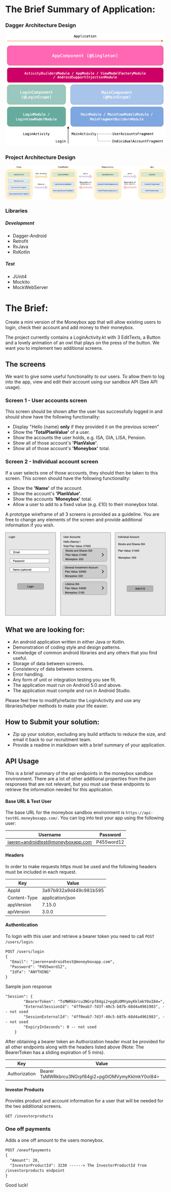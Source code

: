 # The Brief Summary of Application:

### Dagger Architecture Design

![](images/dagger_architecture.png)

### Project Architecture Design

![](images/project_architecture.png)

### Libraries

##### Development
- Dagger-Android
- Retrofit
- RxJava
- RxKotlin

##### Test
- JUnit4
- Mockito
- MockWebServer

# The Brief:

Create a mini version of the Moneybox app that will allow existing users to login, check their account and add money to their moneybox.

The project currently contains a LoginActivity.kt with 3 EditTexts, a Button and a lovely animation of an owl that plays on the press of the button.  We want you to implement two additional screens.

## The screens

We want to give some useful functionality to our users. To allow them to log into the app, view and edit their account using our sandbox API (See API usage).

### Screen 1 - User accounts screen
This screen should be shown after the user has successfully logged in and should show have the following functionality:
- Display "Hello {name} **only** if they provided it on the previous screen"
- Show the **'TotalPlanValue'** of a user.
- Show the accounts the user holds, e.g. ISA, GIA, LISA, Pension.
- Show all of those account's **'PlanValue'**.
- Show all of those account's **'Moneybox'** total.

### Screen 2 - Individual account screen
If a user selects one of those accounts, they should then be taken to this screen.  This screen should have the following functionality:
- Show the **'Name'** of the account.
- Show the account's **'PlanValue'**.
- Show the accounts **'Moneybox'** total.
- Allow a user to add to a fixed value (e.g. £10) to their moneybox total.

A prototype wireframe of all 3 screens is provided as a guideline. You are free to change any elements of the screen and provide additional information if you wish.

![](/images/wireframe.png)

## What we are looking for:
 - An android application written in either Java or Kotlin.
 - Demonstration of coding style and design patterns.
 - Knowledge of common android libraries and any others that you find useful.
 - Storage of data between screens.
 - Consistency of data between screens.
 - Error handling.
 - Any form of unit or integration testing you see fit.
 - The application must run on Android 5.0 and above.
 - The application must compile and run in Android Studio.

Please feel free to modify/refactor the LoginActivity and use any libraries/helper methods to make your life easier.

## How to Submit your solution:
 - Zip up your solution, excluding any build artifacts to reduce the size, and email it back to our recruitment team.
 - Provide a readme in markdown with a brief summary of your application.

## API Usage
This is a brief summary of the api endpoints in the moneybox sandbox environment. There are a lot of other additional properties from the json responses that are not relevant, but you must use these endpoints to retrieve the information needed for this application.

#### Base URL & Test User
The base URL for the moneybox sandbox environment is `https://api-test01.moneyboxapp.com/`.
You can log into test your app using the following user:

|  Username          | Password         |
| ------------- | ------------- |
| jaeren+androidtest@moneyboxapp.com  | P455word12  |

#### Headers

In order to make requests https must be used and the following headers must be included in each request.

|  Key | Value |
| ------------- | ------------- |
| AppId  | 3a97b932a9d449c981b595  |
| Content-Type  | application/json  |
| appVersion | 7.15.0 |
| apiVersion | 3.0.0 |

#### Authentication
To login with this user and retrieve a bearer token you need to call `POST /users/login`.
```
POST /users/login
{
  "Email": "jaeren+androidtest@moneyboxapp.com",
  "Password": "P455word12",
  "Idfa": "ANYTHING"
}
```
Sample json response
```
"Session": {
        "BearerToken": "TsMWRkbrcu3NGrpf84gi2+pg0iOMVymyKklmkY0oI84=",
        "ExternalSessionId": "4ff0eab7-7d3f-40c5-b87b-68d4a4961983", -- not used
        "SessionExternalId": "4ff0eab7-7d3f-40c5-b87b-68d4a4961983", -- not used
        "ExpiryInSeconds": 0 -- not used
    }
```
After obtaining a bearer token an Authorization header must be provided for all other endpoints along with the headers listed above (Note: The BearerToken has a sliding expiration of 5 mins).

|  Key          | Value         |
| ------------- | ------------- |
| Authorization  | Bearer TsMWRkbrcu3NGrpf84gi2+pg0iOMVymyKklmkY0oI84=  |

#### Investor Products
Provides product and account information for a user that will be needed for the two additional screens.
```
GET /investorproducts
```
### One off payments
Adds a one off amount to the users moneybox.
```
POST /oneoffpayments
{
  "Amount": 20,
  "InvestorProductId": 3230 ------> The InvestorProductId from /investorproducts endpoint
}
```
Good luck!

